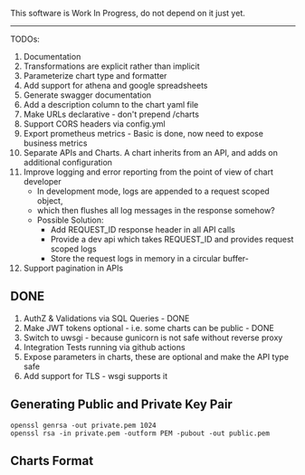 This software is Work In Progress, do not depend on it just yet.


---


TODOs:
1. Documentation
1. Transformations are explicit rather than implicit
1. Parameterize chart type and formatter
1. Add support for athena and google spreadsheets
1. Generate swagger documentation
1. Add a description column to the chart yaml file
1. Make URLs declarative - don't prepend /charts
1. Support CORS headers via config.yml
1. Export prometheus metrics - Basic is done, now need to expose business metrics
1. Separate APIs and Charts. A chart inherits from an API, and adds on additional configuration
1. Improve logging and error reporting from the point of view of chart developer
    - In development mode, logs are appended to a request scoped object, 
    - which then flushes all log messages in the response somehow?
    - Possible Solution: 
        - Add REQUEST_ID response header in all API calls
        - Provide a dev api which takes REQUEST_ID and provides request scoped logs
        - Store the request logs in memory in a circular buffer-
1. Support pagination in APIs

DONE
----
1. AuthZ & Validations via SQL Queries - DONE
1. Make JWT tokens optional - i.e. some charts can be public - DONE
1. Switch to uwsgi - because gunicorn is not safe without reverse proxy
1. Integration Tests running via github actions
1. Expose parameters in charts, these are optional and make the API type safe 
1. Add support for TLS - wsgi supports it

Generating Public and Private Key Pair
--------------------------------------

```
openssl genrsa -out private.pem 1024
openssl rsa -in private.pem -outform PEM -pubout -out public.pem
```

Charts Format
-------------
